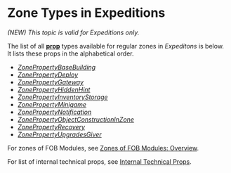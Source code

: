 # Zone Types in Expeditions

*(NEW) This topic is valid for Expeditions only.*

The list of all [**prop**](./../zone_types_overview.md) types available for regular zones in *Expeditons* is below. 
It lists these props in the alphabetical order.

-   [*ZonePropertyBaseBuilding*](./base_building_zones.md)
-   [*ZonePropertyDeploy*](./deploy_zones.md)
-   [*ZonePropertyGateway*](./gateway_zones.md)
-   [*ZonePropertyHiddenHint*](./hidden_hint_zones.md)
-   [*ZonePropertyInventoryStorage*](./inventory_storage_zones.md)
-   [*ZonePropertyMinigame*](./minigame_zones.md)
-   [*ZonePropertyNotification*](./notification_zones.md)
-   [*ZonePropertyObjectConstructionInZone*](./object_construction_in_zone_zones.md)
-   [*ZonePropertyRecovery*](./recovery_zones.md)
-   [*ZonePropertyUpgradesGiver*](./upgrades_giver_zones.md)

For zones of FOB Modules, see [Zones of FOB Modules: Overview](./zones_of_fob_modules/zones_of_fob_modules_overview.md).

For list of internal technical props, see [Internal Technical Props](./internal_technical_props.md).

